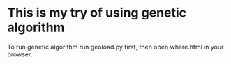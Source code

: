 # This is my try of using genetic algorithm
To run genetic algorithm run geoload.py first, then open where.html in your browser.
